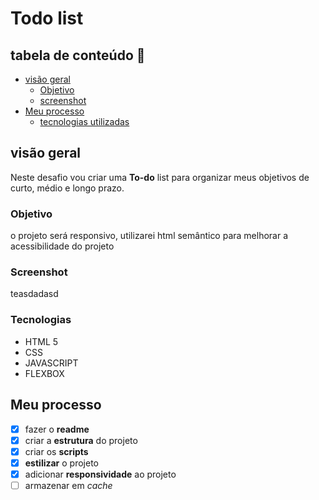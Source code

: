 # Todo list


## tabela de conteúdo 🔗

- [visão geral](#visão-geral)
    - [Objetivo](#objetivo)
    - [screenshot](#screenshot)
- [Meu processo](#meu-processo)
    - [tecnologias utilizadas](#tecnologias)


## visão geral 

Neste desafio vou criar uma **To-do** list para organizar meus objetivos de curto, médio e longo prazo.

### Objetivo

o projeto será responsivo, utilizarei html semântico para melhorar a acessibilidade do projeto


### Screenshot 
 teasdadasd

### Tecnologias 

- HTML 5
- CSS
- JAVASCRIPT
- FLEXBOX


## Meu processo 

- [x] fazer o **readme**
- [x] criar a **estrutura** do projeto
- [x] criar os **scripts**
- [X] **estilizar** o projeto
- [X] adicionar **responsividade** ao projeto
- [ ] armazenar em *cache*